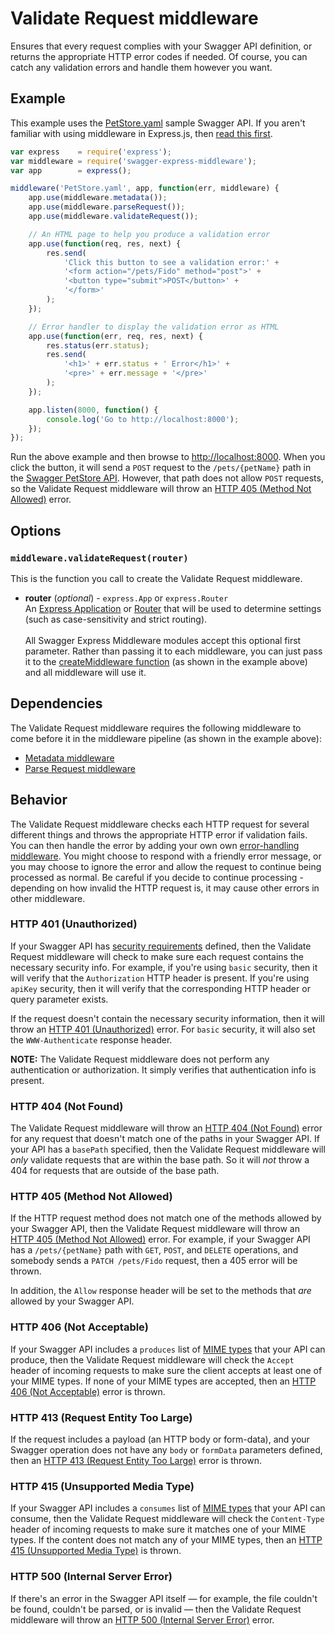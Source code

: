 Validate Request middleware
============================
Ensures that every request complies with your Swagger API definition, or returns the appropriate HTTP error codes if needed.  Of course, you can catch any validation errors and handle them however you want.


Example
--------------------------
This example uses the [PetStore.yaml](../../samples/PetStore.yaml) sample Swagger API.  If you aren't familiar with using middleware in Express.js, then [read this first](http://expressjs.com/guide/using-middleware.html).

````javascript
var express    = require('express');
var middleware = require('swagger-express-middleware');
var app        = express();

middleware('PetStore.yaml', app, function(err, middleware) {
    app.use(middleware.metadata());
    app.use(middleware.parseRequest());
    app.use(middleware.validateRequest());

    // An HTML page to help you produce a validation error
    app.use(function(req, res, next) {
        res.send(
            'Click this button to see a validation error:' +
            '<form action="/pets/Fido" method="post">' +
            '<button type="submit">POST</button>' +
            '</form>'
        );
    });

    // Error handler to display the validation error as HTML
    app.use(function(err, req, res, next) {
        res.status(err.status);
        res.send(
            '<h1>' + err.status + ' Error</h1>' +
            '<pre>' + err.message + '</pre>'
        );
    });

    app.listen(8000, function() {
        console.log('Go to http://localhost:8000');
    });
});
````

Run the above example and then browse to [http://localhost:8000](http://localhost:8000).  When you click the button, it will send a `POST` request to the `/pets/{petName}` path in the [Swagger PetStore API](../../samples/PetStore.yaml).  However, that path does not allow `POST` requests, so the Validate Request middleware will throw an [HTTP 405 (Method Not Allowed)](http://httpstatusdogs.com/405-method-not-allowed) error.


Options
--------------------------
### `middleware.validateRequest(router)`
This is the function you call to create the Validate Request middleware.

* __router__ (_optional_) - `express.App` or `express.Router`<br>
An [Express Application](http://expressjs.com/4x/api.html#application) or [Router](http://expressjs.com/4x/api.html#router) that will be used to determine settings (such as case-sensitivity and strict routing).
<br><br>
All Swagger Express Middleware modules accept this optional first parameter. Rather than passing it to each middleware, you can just pass it to the [createMiddleware function](../exports/createMiddleware.md) (as shown in the example above) and all middleware will use it.


Dependencies
--------------------------
The Validate Request middleware requires the following middleware to come before it in the middleware pipeline (as shown in the example above):

* [Metadata middleware](metadata.md)
* [Parse Request middleware](parseRequest.md)


Behavior
--------------------------
The Validate Request middleware checks each HTTP request for several different things and throws the appropriate HTTP error if validation fails.  You can then handle the error by adding your own own [error-handling middleware](http://expressjs.com/guide/error-handling.html).  You might choose to respond with a friendly error message, or you may choose to ignore the error and allow the request to continue being processed as normal.  Be careful if you decide to continue processing - depending on how invalid the HTTP request is, it may cause other errors in other middleware.


### HTTP 401 (Unauthorized)
If your Swagger API has [security requirements](https://github.com/swagger-api/swagger-spec/blob/master/versions/2.0.md#securityRequirementObject) defined, then the Validate Request middleware will check to make sure each request contains the necessary security info.  For example, if you're using `basic` security, then it will verify that the `Authorization` HTTP header is present.  If you're using `apiKey` security, then it will verify that the corresponding HTTP header or query parameter exists.  

If the request doesn't contain the necessary security information, then it will throw an [HTTP 401 (Unauthorized)](http://httpstatusdogs.com/401-unauthorized) error.  For `basic` security, it will also set the `WWW-Authenticate` response header.

__NOTE:__ The Validate Request middleware does not perform any authentication or authorization. It simply verifies that authentication info is present.


### HTTP 404 (Not Found)
The Validate Request middleware will throw an [HTTP 404 (Not Found)](http://httpstatusdogs.com/404-not-found) error for any request that doesn't match one of the paths in your Swagger API.  If your API has a `basePath` specified, then the Validate Request middleware will _only_ validate requests that are within the base path.  So it will _not_ throw a 404 for requests that are outside of the base path.


### HTTP 405 (Method Not Allowed)
If the HTTP request method does not match one of the methods allowed by your Swagger API, then the Validate Request middleware will throw an [HTTP 405 (Method Not Allowed)](http://httpstatusdogs.com/405-method-not-allowed) error.  For example, if your Swagger API has a `/pets/{petName}` path with `GET`, `POST`, and `DELETE` operations, and somebody sends a `PATCH /pets/Fido` request, then a 405 error will be thrown. 

In addition, the `Allow` response header will be set to the methods that _are_ allowed by your Swagger API.


### HTTP 406 (Not Acceptable)
If your Swagger API includes a `produces` list of [MIME types](https://github.com/swagger-api/swagger-spec/blob/master/versions/2.0.md#mimeTypes) that your API can produce, then the Validate Request middleware will check the `Accept` header of incoming requests to make sure the client accepts at least one of your MIME types.  If none of your MIME types are accepted, then an [HTTP 406 (Not Acceptable)](http://httpstatusdogs.com/406-not-acceptable) error is thrown.


### HTTP 413 (Request Entity Too Large)
If the request includes a payload (an HTTP body or form-data), and your Swagger operation does not have any `body` or `formData` parameters defined, then an [HTTP 413 (Request Entity Too Large)](http://httpstatusdogs.com/413-request-entity-too-large) error is thrown.


### HTTP 415 (Unsupported Media Type)
If your Swagger API includes a `consumes` list of [MIME types](https://github.com/swagger-api/swagger-spec/blob/master/versions/2.0.md#mimeTypes) that your API can consume, then the Validate Request middleware will check the `Content-Type` header of incoming requests to make sure it matches one of your MIME types.  If the content does not match any of your MIME types, then an [HTTP 415 (Unsupported Media Type)](https://en.wikipedia.org/wiki/List_of_HTTP_status_codes#415) is thrown.


### HTTP 500 (Internal Server Error)
If there's an error in the Swagger API itself &mdash; for example, the file couldn't be found, couldn't be parsed, or is invalid &mdash; then the Validate Request middleware will throw an [HTTP 500 (Internal Server Error)](http://httpstatusdogs.com/500-internal-server-error) error.


